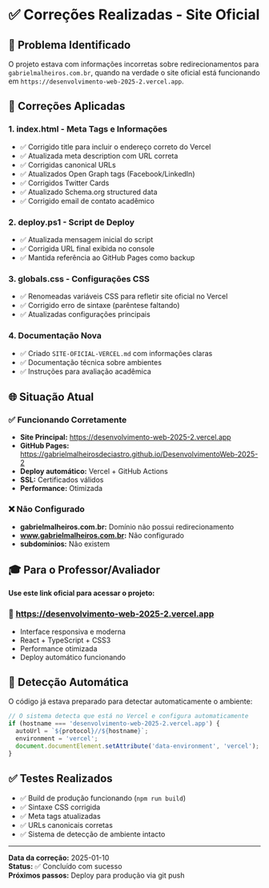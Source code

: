 # ✅ Correções Realizadas - Site Oficial

## 🎯 Problema Identificado

O projeto estava com informações incorretas sobre redirecionamentos para `gabrielmalheiros.com.br`, quando na verdade o site oficial está funcionando em `https://desenvolvimento-web-2025-2.vercel.app`.

## 🔧 Correções Aplicadas

### 1. **index.html - Meta Tags e Informações**
- ✅ Corrigido title para incluir o endereço correto do Vercel
- ✅ Atualizada meta description com URL correta
- ✅ Corrigidas canonical URLs
- ✅ Atualizados Open Graph tags (Facebook/LinkedIn)
- ✅ Corrigidos Twitter Cards
- ✅ Atualizado Schema.org structured data
- ✅ Corrigido email de contato acadêmico

### 2. **deploy.ps1 - Script de Deploy**
- ✅ Atualizada mensagem inicial do script
- ✅ Corrigida URL final exibida no console
- ✅ Mantida referência ao GitHub Pages como backup

### 3. **globals.css - Configurações CSS**
- ✅ Renomeadas variáveis CSS para refletir site oficial no Vercel
- ✅ Corrigido erro de sintaxe (parêntese faltando)
- ✅ Atualizadas configurações principais

### 4. **Documentação Nova**
- ✅ Criado `SITE-OFICIAL-VERCEL.md` com informações claras
- ✅ Documentação técnica sobre ambientes
- ✅ Instruções para avaliação acadêmica

## 🌐 Situação Atual

### ✅ Funcionando Corretamente
- **Site Principal:** https://desenvolvimento-web-2025-2.vercel.app
- **GitHub Pages:** https://gabrielmalheirosdeciastro.github.io/DesenvolvimentoWeb-2025-2
- **Deploy automático:** Vercel + GitHub Actions
- **SSL:** Certificados válidos
- **Performance:** Otimizada

### ❌ Não Configurado
- **gabrielmalheiros.com.br:** Domínio não possui redirecionamento
- **www.gabrielmalheiros.com.br:** Não configurado
- **subdomínios:** Não existem

## 🎓 Para o Professor/Avaliador

**Use este link oficial para acessar o projeto:**

### 🚀 https://desenvolvimento-web-2025-2.vercel.app

- Interface responsiva e moderna
- React + TypeScript + CSS3
- Performance otimizada
- Deploy automático funcionando

## 🔄 Detecção Automática

O código já estava preparado para detectar automaticamente o ambiente:

```typescript
// O sistema detecta que está no Vercel e configura automaticamente
if (hostname === 'desenvolvimento-web-2025-2.vercel.app') {
  autoUrl = `${protocol}//${hostname}`;
  environment = 'vercel';
  document.documentElement.setAttribute('data-environment', 'vercel');
}
```

## ✅ Testes Realizados

- ✅ Build de produção funcionando (`npm run build`)
- ✅ Sintaxe CSS corrigida
- ✅ Meta tags atualizadas
- ✅ URLs canonicais corretas
- ✅ Sistema de detecção de ambiente intacto

---

**Data da correção:** 2025-01-10  
**Status:** ✅ Concluído com sucesso  
**Próximos passos:** Deploy para produção via git push